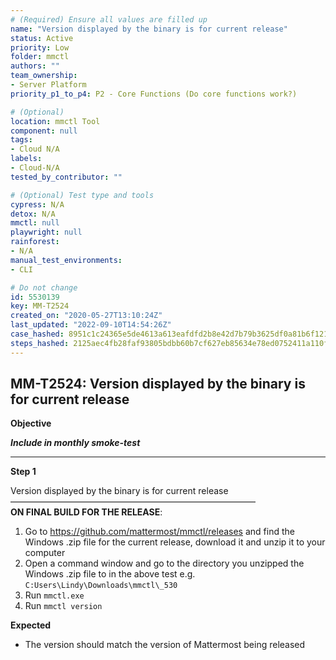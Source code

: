 ```yaml
---
# (Required) Ensure all values are filled up
name: "Version displayed by the binary is for current release"
status: Active
priority: Low
folder: mmctl
authors: ""
team_ownership: 
- Server Platform
priority_p1_to_p4: P2 - Core Functions (Do core functions work?)

# (Optional)
location: mmctl Tool
component: null
tags: 
- Cloud N/A
labels: 
- Cloud-N/A
tested_by_contributor: ""

# (Optional) Test type and tools
cypress: N/A
detox: N/A
mmctl: null
playwright: null
rainforest: 
- N/A
manual_test_environments: 
- CLI

# Do not change
id: 5530139
key: MM-T2524
created_on: "2020-05-27T13:10:24Z"
last_updated: "2022-09-10T14:54:26Z"
case_hashed: 8951c1c24365e5de4613a613eafdfd2b8e42d7b79b3625df0a81b6f121afdb4188cd5bc10641b98bb6aa1bd1bb080547
steps_hashed: 2125aec4fb28faf93805bdbb60b7cf627eb85634e78ed0752411a110f59a2e8e6361754b7bbd139675058d37c6e328ff
---
```


<!-- (Auto-generated) Based on frontmatter's "key" and "name" -->

## MM-T2524: Version displayed by the binary is for current release

**Objective**

_**Include in monthly smoke-test**_

---

**Step 1**

Version displayed by the binary is for current release\
————————————————————————————\
**ON FINAL BUILD FOR THE RELEASE**:

1. Go to <https://github.com/mattermost/mmctl/releases> and find the Windows .zip file for the current release, download it and unzip it to your computer
2. Open a command window and go to the directory you unzipped the Windows .zip file to in the above test e.g. `C:Users\Lindy\Downloads\mmctl\_530`
3. Run `mmctl.exe`
4. Run `mmctl version`

**Expected**

- The version should match the version of Mattermost being released
